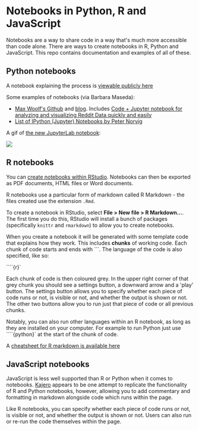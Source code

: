 # Notebooks in Python, R and JavaScript

Notebooks are a way to share code in a way that's much more accessible than code alone. There are ways to create notebooks in R, Python and JavaScript. This repo contains documentation and examples of all of these.

## Python notebooks

A notebook explaining the process is [viewable publicly here](https://nbviewer.jupyter.org/github/paulbradshaw/pynotebooks/blob/master/mynotebook.ipynb)

Some examples of notebooks (via Barbara Maseda):

* [Max Woolf's Github](https://github.com/minimaxir) and [blog](http://minimaxir.com/portfolio/). Includes [Code + Jupyter notebook for analyzing and visualizing Reddit Data quickly and easily](https://github.com/minimaxir/reddit-bigquery)
* [List of IPython (Jupyter) Notebooks by Peter Norvig](http://norvig.com/ipython/README.html)

A gif of [the new JupyterLab notebook](https://github.com/jupyter/jupyterlab): 

![](https://github.com/jupyter/jupyterlab/raw/master/jupyter-plugins-demo.gif)

## R notebooks

You can [create notebooks within RStudio](http://rmarkdown.rstudio.com/r_notebooks.html). Notebooks can then be exported as PDF documents, HTML files or Word documents.

R notebooks use a particular form of markdown called R Markdown - the files created use the extension `.Rmd`.

To create a notebook in RStudio, select **File > New file > R Markdown...**. The first time you do this, RStudio will install a bunch of packages (specifically `knittr` and `rmarkdown`) to allow you to create notebooks.

When you create a notebook it will be generated with some template code that explains how they work. This includes **chunks** of working code. Each chunk of code starts and ends with ```. The language of the code is also specified, like so: 

````{r}`

Each chunk of code is then coloured grey. In the upper right corner of that grey chunk you should see a settings button, a downward arrow and a 'play' button. The settings button allows you to specify whether each piece of code runs or not, is visible or not, and whether the output is shown or not. The other two buttons allow you to run just that piece of code or all previous chunks.

Notably, you can also run other languages within an R notebook, as long as they are installed on your computer. For example to run Python just use ````{python}` at the start of the chunk of code.

A [cheatsheet for R markdown is available here](https://www.rstudio.com/wp-content/uploads/2016/03/rmarkdown-cheatsheet-2.0.pdf)

## JavaScript notebooks

JavaScript is less well supported than R or Python when it comes to notebooks. [Kajero](http://www.joelotter.com/kajero/) appears to be one attempt to replicate the functionality of R and Python notebooks, however, allowing you to add commentary and formatting in markdown alongside code which runs within the page.

Like R notebooks, you can specify whether each piece of code runs or not, is visible or not, and whether the output is shown or not. Users can also run or re-run the code themselves within the page.
